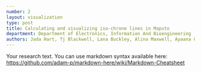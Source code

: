 ```yaml
---
number: 2
layout: visualization
type: post
title: Calculating and visualizing iso-chrone lines in Maputo
department: Department of Electronics, Information And Bioengineering
authors: Jada Hart, Tj Blackwell, Lana Buckley, Alina Maxwell, Ayaana Guy, Darragh Pratt
---
```


Your research text. You can use markdown syntax available here: https://github.com/adam-p/markdown-here/wiki/Markdown-Cheatsheet
